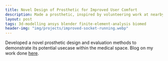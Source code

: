 ```yaml
---
title: Novel Design of Prosthetic for Improved User Comfort
description: Made a prosthetic, inspired by volunteering work at nearby hospital.
layout: post
tags: 3d-modelling ansys blender finite-element-analysis biomed
header-img: "img/projects/improved-socket-running.webp"
---
```


Developed a novel prosthetic design and evaluation methods to demonstrate its potential usecase within the medical space. Blog on my work done [here](https://www.ansys.com/blog/student-improves-prosthetic-design-for-veterans).
